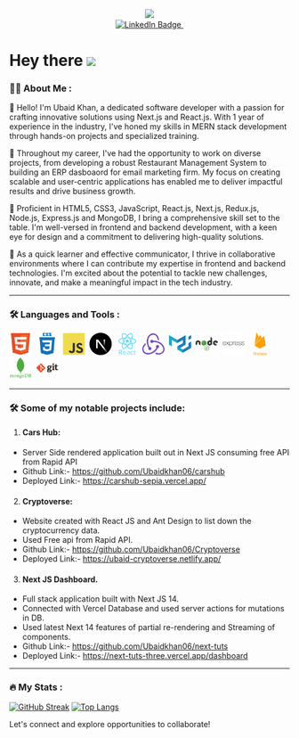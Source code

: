 <div id="header" align="center">
  <img src="https://media.giphy.com/media/M9gbBd9nbDrOTu1Mqx/giphy.gif" width="100"/>
</div>

<div id="badges" align="center">
  <a href="https://www.linkedin.com/in/ubaid-khan-06/">
    <img src="https://img.shields.io/badge/LinkedIn-blue?style=for-the-badge&logo=linkedin&logoColor=white" alt="LinkedIn Badge"/>
  </a>
<img src="https://komarev.com/ghpvc/?username=Ubaidkhan06&style=flat-square&color=blue" alt="" height="27" />
</div>

<h1>
  Hey there
  <img src="https://media.giphy.com/media/hvRJCLFzcasrR4ia7z/giphy.gif" width="30px"/>
</h1>

### :woman_technologist: About Me :

👋 Hello! I'm Ubaid Khan, a dedicated software developer with a passion for crafting innovative solutions using Next.js and React.js. With 1 year of experience in the industry, I've honed my skills in MERN stack development through hands-on projects and specialized training.

🚀 Throughout my career, I've had the opportunity to work on diverse projects, from developing a robust Restaurant Management System to building an ERP dasboaord for email marketing firm. My focus on creating scalable and user-centric applications has enabled me to deliver impactful results and drive business growth.

💼 Proficient in HTML5, CSS3, JavaScript, React.js, Next.js, Redux.js, Node.js, Express.js and MongoDB, I bring a comprehensive skill set to the table. I'm well-versed in frontend and backend development, with a keen eye for design and a commitment to delivering high-quality solutions.


💬 As a quick learner and effective communicator, I thrive in collaborative environments where I can contribute my expertise in frontend and backend technologies. I'm excited about the potential to tackle new challenges, innovate, and make a meaningful impact in the tech industry.


---
### :hammer_and_wrench: Languages and Tools :

<div gap="20">
  <img src="https://github.com/devicons/devicon/blob/master/icons/html5/html5-original.svg" title="HTML5" alt="HTML" width="40" height="40"/>&nbsp;
  <img src="https://github.com/devicons/devicon/blob/master/icons/css3/css3-plain-wordmark.svg"  title="CSS3" alt="CSS" width="40" height="40"/>&nbsp;
  <img src="https://github.com/devicons/devicon/blob/master/icons/javascript/javascript-original.svg" title="JavaScript" alt="JavaScript" width="40" height="40"/>&nbsp;
  <img src="https://github.com/devicons/devicon/blob/master/icons/nextjs/nextjs-original.svg" title="Next"  alt="Next" width="40" height="40"/>&nbsp;
  <img src="https://github.com/devicons/devicon/blob/master/icons/react/react-original-wordmark.svg" title="React" alt="React" width="40" height="40"/>&nbsp;
  <img src="https://github.com/devicons/devicon/blob/master/icons/redux/redux-original.svg" title="Redux" alt="Redux " width="40" height="40"/>&nbsp;
  <img src="https://github.com/devicons/devicon/blob/master/icons/materialui/materialui-original.svg" title="Material UI" alt="Material UI" width="40" height="40"/>&nbsp;
  <img src="https://github.com/devicons/devicon/blob/master/icons/nodejs/nodejs-original-wordmark.svg" title="NodeJS" alt="NodeJS" width="40" height="40"/>&nbsp;
  <img src="https://github.com/devicons/devicon/blob/master/icons/express/express-original-wordmark.svg" title="MySQL"  alt="MySQL" width="40" height="40"/>&nbsp;
  <img src="https://github.com/devicons/devicon/blob/master/icons/firebase/firebase-plain-wordmark.svg" title="Firebase" alt="Firebase" width="40" height="40"/>&nbsp;
  <img src="https://github.com/devicons/devicon/blob/master/icons/mongodb/mongodb-plain-wordmark.svg" title="Firebase" alt="Firebase" width="40" height="40"/>&nbsp;
  <img src="https://github.com/devicons/devicon/blob/master/icons/git/git-original-wordmark.svg" title="Git" **alt="Git" width="40" height="40"/>
</div>

---

### 🛠️ Some of my notable projects include:

1. #### Cars Hub: 
* Server Side rendered application built out in Next JS consuming free API from Rapid API
* Github Link:- https://github.com/Ubaidkhan06/carshub
* Deployed Link:- https://carshub-sepia.vercel.app/

2. #### Cryptoverse: 
* Website created with React JS and Ant Design to list down the cryptocurrency data.
* Used Free api from Rapid API.
* Github Link:- https://github.com/Ubaidkhan06/Cryptoverse
* Deployed Link:- https://ubaid-cryptoverse.netlify.app/

3. #### Next JS Dashboard. 
* Full stack application built with Next JS 14.
* Connected with Vercel Database and used server actions for mutations in DB.
* Used latest Next 14 features of partial re-rendering and Streaming of components.
* Github Link:- https://github.com/Ubaidkhan06/next-tuts
* Deployed Link:- https://next-tuts-three.vercel.app/dashboard

---

### :fire: My Stats :
[![GitHub Streak](http://github-readme-streak-stats.herokuapp.com?user=Ubaidkhan06&theme=dark&background=000000)](https://git.io/streak-stats)
[![Top Langs](https://github-readme-stats.vercel.app/api/top-langs/?username=Ubaidkhan06&layout=compact&theme=vision-friendly-dark)](https://github.com/anuraghazra/github-readme-stats)

Let's connect and explore opportunities to collaborate!
